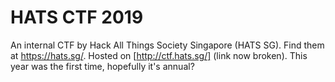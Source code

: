 # HATS CTF 2019

An internal CTF by Hack All Things Society Singapore (HATS SG). Find them at https://hats.sg/. Hosted on [http://ctf.hats.sg/] (link now broken). This year was the first time, hopefully it's annual?
